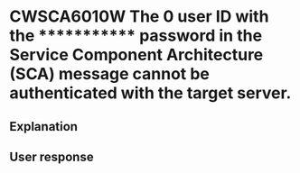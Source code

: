 # CWSCA6010W The 0 user ID with the *********** password in the Service Component Architecture (SCA) message cannot be authenticated with the target server.

## Explanation

## User response